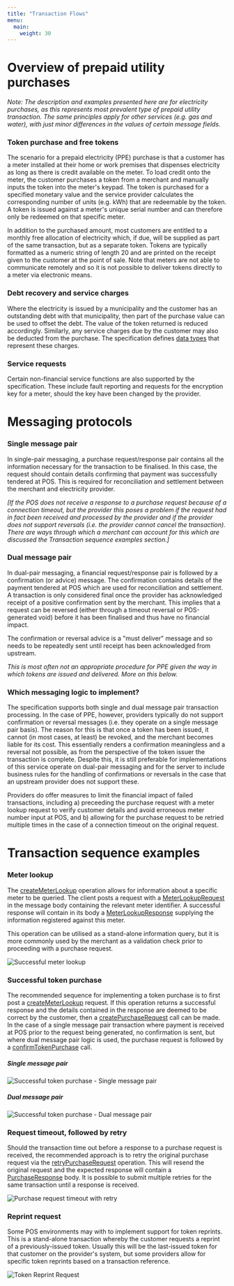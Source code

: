 ```yaml
---
title: "Transaction Flows"
menu:
  main:
    weight: 30
---
```


# Overview of prepaid utility purchases
_Note: The description and examples presented here are for electricity purchases, as this represents most prevalent type of prepaid utility transaction. The same principles apply for other services (e.g. gas and water), with just minor differences in the values of certain message fields._

### Token purchase and free tokens
The scenario for a prepaid electricity (PPE) purchase is that a customer has a meter installed at their home or work premises that dispenses electricity as long as there is credit available on the meter. To load credit onto the meter, the customer purchases a token from a merchant and manually inputs the token into the meter's keypad. The token is purchased for a specified monetary value and the service provider calculates the corresponding number of units (e.g. kWh) that are redeemable by the token. A token is issued against a meter's unique serial number and can therefore only be redeemed on that specific meter.

In addition to the purchased amount, most customers are entitled to a monthly free allocation of electricity which, if due, will be supplied as part of the same transaction, but as a separate token. Tokens are typically formatted as a numeric string of length 20 and are printed on the receipt given to the customer at the point of sale. Note that meters are not able to communicate remotely and so it is not possible to deliver tokens directly to a meter via electronic means.

### Debt recovery and service charges
Where the electricity is issued by a municipality and the customer has an outstanding debt with that municipality, then part of the purchase value can be used to offset the debt. The value of the token returned is reduced accordingly. Similarly, any service charges due by the customer may also be deducted from the purchase. The specification defines [data types](/specification/definitions) that represent these charges.

### Service requests
Certain non-financial service functions are also supported by the specification. These include fault reporting and requests for the encryption key for a meter, should the key have been changed by the provider.

# Messaging protocols
### Single message pair
In single-pair messaging, a purchase request/response pair contains all the information necessary for the transaction to be finalised. In this case, the request should contain details confirming that payment was successfully tendered at POS. This is required for reconciliation and settlement between the merchant and electricity provider.

_[If the POS does not receive a response to a purchase request because of a connection timeout, but the provider this poses a problem if the request had in fact been received and processed by the provider and if the provider does not support reversals (i.e. the provider cannot cancel the transaction). There are ways through which a merchant can account for this which are discussed the Transaction sequence examples section.]_

### Dual message pair
In dual-pair messaging, a financial request/response pair is followed by a confirmation (or advice) message. The confirmation contains details of the payment tendered at POS which are used for reconciliation and settlement. A transaction is only considered final once the provider has acknowledged receipt of a positive confirmation sent by the merchant. This implies that a request can be reversed (either through a timeout reversal or POS-generated void) before it has been finalised and thus have no financial impact.

The confirmation or reversal advice is a "must deliver" message and so needs to be repeatedly sent until receipt has been acknowledged from upstream.

_This is most often not an appropriate procedure for PPE given the way in which tokens are issued and delivered. More on this below._

### Which messaging logic to implement?
The specification supports both single and dual message pair transaction processing. In the case of PPE, however, providers typically do not support confirmation or reversal messages (i.e. they operate on a single message pair basis). The reason for this is that once a token has been issued, it cannot (in most cases, at least) be revoked, and the merchant becomes liable for its cost. This essentially renders a confirmation meaningless and a reversal not possible, as from the perspective of the token issuer the transaction is complete. Despite this, it is still preferable for implementations of this service operate on dual-pair messaging and for the server to include business rules for the handling of confirmations or reversals in the case that an upstream provider does not support these.

Providers do offer measures to limit the financial impact of failed transactions, including a) preceeding the purchase request with a meter lookup request to verify customer details and avoid erroneous meter number input at POS, and b) allowing for the purchase request to be retried multiple times in the case of a connection timeout on the original request.

# Transaction sequence examples
### Meter lookup
The [createMeterLookup](/specification/operations/#createMeterLookup) operation allows for information about a specific meter to be queried. The client posts a request with a [MeterLookupRequest](/specification/definitions/#MeterLookupRequest) in the message body containing the relevant meter identifier. A successful response will contain in its body a [MeterLookupResponse](/specification/definitions/#MeterLookupResponse) supplying the information registered against this meter.

This operation can be utilised as a stand-alone information query, but it is more commonly used by the merchant as a validation check prior to proceeding with a purchase request.

![Successful meter lookup](/images/sequence-meter-lookup.png "Successful meter lookup")

### Successful token purchase
The recommended sequence for implementing a token purchase is to first post a [createMeterLookup](/specification/operations/#createMeterLookup) request. If this operation returns a successful response and the details contained in the response are deemed to be correct by the customer, then a [createPurchaseRequest](/specification/operations/#createPurchaseRequest) call can be made. In the case of a single message pair transaction where payment is received at POS prior to the request being generated, no confirmation is sent, but where dual message pair logic is used, the purchase request is followed by a [confirmTokenPurchase](/specification/operations/#confirmTokenPurchase) call.

##### Single message pair

![Successful token purchase - Single message pair](/images/sequence_successful-purchase-single.png "Successful token purchase - Single message pair")

##### Dual message pair

![Successful token purchase - Dual message pair](/images/sequence_successful-purchase-dual.png "Successful token purchase - Dual message pair")

### Request timeout, followed by retry
Should the transaction time out before a response to a purchase request is received, the recommended approach is to retry the original purchase request via the [retryPurchaseRequest](specification/definitions/#retryPurchaseRequest) operation. This will resend the original request and the expected response will contain a [PurchaseResponse](specification/definitions/#PurchaseResponse) body. It is possible to submit multiple retries for the same transaction until a response is received.

![Purchase request timeout with retry](/images/sequence_purchase-timeout-retry.png "Purchase request timeout with retry")

### Reprint request
Some POS environments may with to implement support for token reprints. This is a stand-alone transaction whereby the customer requests a reprint of a previously-issued token. Usually this will be the last-issued token for that customer on the provider's system, but some providers allow for specific token reprints based on a transaction reference.

![Token Reprint Request](/images/sequence_reprint-request.png "Token Reprint Request")
